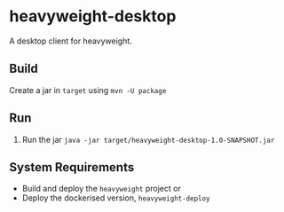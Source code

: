 # heavyweight-desktop
A desktop client for heavyweight.

Build
-----
Create a jar in `target` using
`mvn -U package`


Run
---
1. Run the jar
`java -jar target/heavyweight-desktop-1.0-SNAPSHOT.jar`

System Requirements
-------------------
* Build and deploy the `heavyweight` project
or
* Deploy the dockerised version, `heavyweight-deploy`
